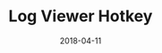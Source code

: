 ---
layout: ktanemod
category: ktane
project_group: "Keep Talking and Nobody Explodes"
title: "Log Viewer Hotkey"
source_url: https://github.com/ZekNikZ/KTANE_LogfileHotkey
project_url_text: "Steam Workshop"
project_url: https://steamcommunity.com/sharedfiles/filedetails/?id=1358839759
date: 2018-04-11
---